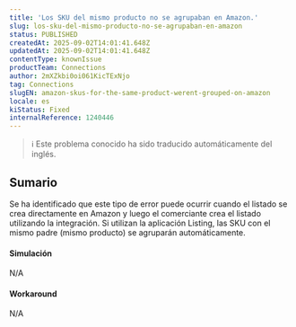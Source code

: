 ```yaml
---
title: 'Los SKU del mismo producto no se agrupaban en Amazon.'
slug: los-sku-del-mismo-producto-no-se-agrupaban-en-amazon
status: PUBLISHED
createdAt: 2025-09-02T14:01:41.648Z
updatedAt: 2025-09-02T14:01:41.648Z
contentType: knownIssue
productTeam: Connections
author: 2mXZkbi0oi061KicTExNjo
tag: Connections
slugEN: amazon-skus-for-the-same-product-werent-grouped-on-amazon
locale: es
kiStatus: Fixed
internalReference: 1240446
---
```


>ℹ️ Este problema conocido ha sido traducido automáticamente del inglés.

## Sumario


Se ha identificado que este tipo de error puede ocurrir cuando el listado se crea directamente en Amazon y luego el comerciante crea el listado utilizando la integración.
Si utilizan la aplicación Listing, las SKU con el mismo padre (mismo producto) se agruparán automáticamente.


#### Simulación


N/A


#### Workaround


N/A



